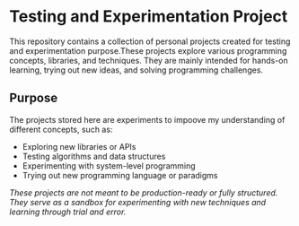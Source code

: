 # Testing and Experimentation Project

This repository contains a collection of personal projects created for testing and experimentation purpose.These projects explore various programming concepts, libraries, and techniques. They are mainly intended for hands-on learning, trying out new ideas, and solving programming challenges.

## Purpose

The projects stored here are experiments to impoove my understanding of different concepts, such as:

* Exploring new libraries or APIs
* Testing algorithms and data structures
* Experimenting with system-level programming
* Trying out new programming language or paradigms

*These projects are not meant to be production-ready or fully structured. They serve as a sandbox for experimenting with new techniques and learning through trial and error.*